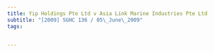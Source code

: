 ```yaml
---
title: Yip Holdings Pte Ltd v Asia Link Marine Industries Pte Ltd 
subtitle: "[2009] SGHC 136 / 05\_June\_2009"
tags:


---
```


